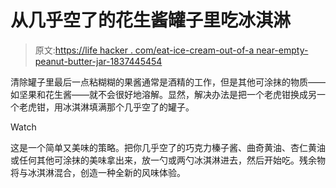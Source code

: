 # 从几乎空了的花生酱罐子里吃冰淇淋

> 原文:[https://life hacker . com/eat-ice-cream-out-of-a near-empty-peanut-butter-jar-1837445454](https://lifehacker.com/eat-ice-cream-out-of-an-almost-empty-peanut-butter-jar-1837445454)

清除罐子里最后一点粘糊糊的果酱通常是酒精的工作，但是其他可涂抹的物质——如坚果和花生酱——就不会很好地溶解。显然，解决办法是把一个老虎钳换成另一个老虎钳，用冰淇淋填满那个几乎空了的罐子。

Watch

这是一个简单又美味的策略。把你几乎空了的巧克力榛子酱、曲奇黄油、杏仁黄油或任何其他可涂抹的美味拿出来，放一勺或两勺冰淇淋进去，然后开始吃。残余物将与冰淇淋混合，创造一种全新的风味体验。